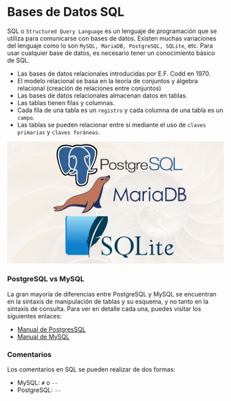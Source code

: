 # Bases de Datos SQL

SQL o `Structured Query Language` es un lenguaje de programación que se utiliza para comunicarse con bases de datos. Existen muchas variaciones del lenguaje como lo son `MySQL, MariaDB, PostgreSQL, SQLite`, etc. Para usar cualquier base de datos, es necesario tener un conocimiento básico de SQL.

- Las bases de datos relacionales introducidas por E.F. Codd en 1970. 
- El modelo relacional se basa en la teoría de conjuntos y álgebra relacional (creación de relaciones entre conjuntos)
- Las bases de datos relacionales almacenan datos en tablas. 
- Las tablas tienen filas y columnas. 
- Cada fila de una tabla es un `registro` y cada columna de una tabla es un `campo`. 
- Las tablas se pueden relacionar entre sí mediante el uso de `claves primarias` y `claves foráneas`.


![img mariadb-mysql-postgres](uploads/imgs/sql-db.jpg)


### PostgreSQL vs MySQL

La gran mayoría de diferencias entre PostgreSQL y MySQL se encuentran en la sintaxis de manipulación de tablas y su esquema, y no tanto en la sintaxis de consulta. Para ver en detalle cada una, puedes visitar los siguientes enlaces:

- [Manual de PostgresSQL](https://www.w3schools.com/postgresql/index.php)
- [Manual de MySQL](https://www.w3schools.com/mysql/default.asp)


### Comentarios

Los comentarios en SQL se pueden realizar de dos formas:
- MySQL: `#` o `--`
- PostgreSQL: `--`
